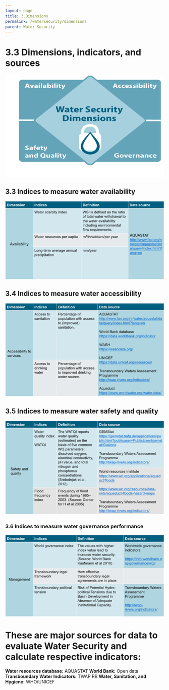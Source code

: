```yaml
---
layout: page
title: 3.Dimensions
permalink: /watersecurity/dimensions
parent: Water Security
---
```

# 3.3 Dimensions, indicators, and sources

![Water Security Banner](/assets/water-dimensions.png)

## 3.3 **Indices to measure water availability**

![Water availability](/assets/availability_dimension.png)

## 3.4 **Indices to measure water accessibility**

![water accessibility](/assets/accessibility_dimension.png)

## 3.5 **Indices to measure water safety and quality**

![water safety and quality](/assets/quality_dimension.png)

### 3.6 **Indices to measure water governance performance**

![water governance](/assets/governance_dimension.png)

# **These are major sources for data to evaluate Water Security and calculate respective indicators:**

**Water resources database:** AQUASTAT
**World Bank:** Open data
**Transboundary Water Indicators:** TWAP RB
**Water, Sanitation, and Hygiene:** WHO/UNICEF